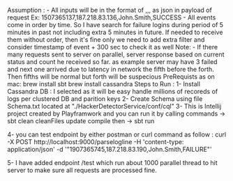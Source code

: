 Assumption :
    - All inputs will be in the format of <date in the epoch format>,<IP>,<Username>,<SUCCESS or FAILURE> as json in payload of request
        Ex: 1507365137,187.218.83.136,John.Smith,SUCCESS
    - All events come in order by time. So I have search for failure logins during period of 5 minutes in past not including extra 5 minutes in future.
      If needed to receive them without order, then it's fine only we need to add extra filter and consider timestamp of event + 300 sec to check it as well
Note: 
    - If there many requests sent to server on parallel, server response based on current status and count he received so far.
    as example server may have 3 failed and next one arrived due to latency in network the fifth before the forth. 
    Then fifths will be normal but forth will be suspecious
PreRequists as on mac:
      brew install sbt
      brew install cassandra
  Steps to Run :
  1- Install Cassandra DB : I selected as it will be easy handle millions of recoreds of logs per clustered DB and parition keys
  2- Create Schema using file Schema.txt located at "./HackerDetectorService/conf/cql"
  3- This is Intellij project created by Playframwork and you can run it by calling commands
    -> sbt clean cleanFiles update compile
    then
    -> sbt run
    
  4- you can test endpoint by either postman or curl command as follow :
    curl -X POST http://localhost:9000/parselogline -H 'content-type: application/json' -d '"1907365745,187.218.83.190,John.Smith,FAILURE"'
  
  5- I have added endpoint /test which run about 1000 parallel thread to hit server to make sure all requests are processed fine.
  